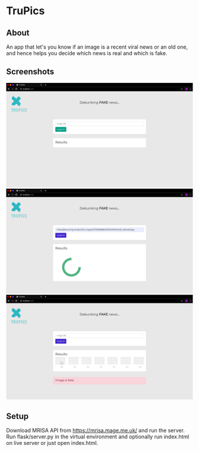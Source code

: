 # TruPics

## About
An app that let's you know if an image is a recent viral news or an old one, and hence helps you decide which news is real and which is fake. 


## Screenshots
![alt text](screenshots/1.png)
![alt text](screenshots/2.png)
![alt text](screenshots/3.png)

## Setup
Download MRISA API from https://mrisa.mage.me.uk/ and run the server. Run flask/server.py in the virtual environment and optionally run index.html on live server or just open index.html. 
